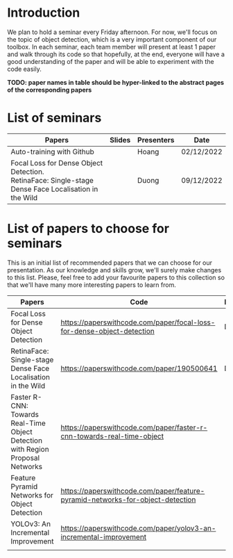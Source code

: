 # Introduction
We plan to hold a seminar every Friday afternoon. For now, we'll focus on the topic of object detection, which is a very important component of our toolbox. In each seminar, each team member will present at least 1 paper and walk through its code so that hopefully, at the end, everyone will have a good understanding of the paper and will be able to experiment with the code easily.

**TODO: paper names in table should be hyper-linked to the abstract pages of the corresponding papers**

# List of seminars
| Papers                                                                                                   | Slides | Presenters | Date       |
| -------------------------------------------------------------------------------------------------------- | ------ | ---------- | ---------- |
| Auto-training with Github                                                                                |        | Hoang      | 02/12/2022 |
| Focal Loss for Dense Object Detection. <br> RetinaFace: Single-stage Dense Face Localisation in the Wild |        | Duong      | 09/12/2022 |

# List of papers to choose for seminars
This is an initial list of recommended papers that we can choose for our presentation. As our knowledge and skills grow, we'll surely make changes to this list. Please, feel free to add your favourite papers to this collection so that we'll have many more interesting papers to learn from.

| Papers                                                                         | Code                                                                           | Presenters |
| ------------------------------------------------------------------------------ | ------------------------------------------------------------------------------ | ---------- |
| Focal Loss for Dense Object Detection                                          | https://paperswithcode.com/paper/focal-loss-for-dense-object-detection         | Duong      |
| RetinaFace: Single-stage Dense Face Localisation in the Wild                   | https://paperswithcode.com/paper/190500641                                     | Duong      |
| Faster R-CNN: Towards Real-Time Object Detection with Region Proposal Networks | https://paperswithcode.com/paper/faster-r-cnn-towards-real-time-object         |            |
| Feature Pyramid Networks for Object Detection                                  | https://paperswithcode.com/paper/feature-pyramid-networks-for-object-detection |            |
| YOLOv3: An Incremental Improvement                                             | https://paperswithcode.com/paper/yolov3-an-incremental-improvement             |            |
|                                                                                |                                                                                |            |

